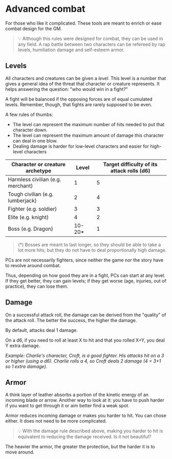 # Advanced combat

For those who like it complicated. These tools are meant to enrich or ease combat design for the GM.

> 💡 Although this rules were designed for combat, they can be used in any field.
> A rap battle between two characters can be refereed by rap levels, humiliation damage and self-esteem armor.

## Levels

All characters and creatures can be given a *level*.
This level is a number that gives a general idea of the threat that character or creature represents.
It helps answering the question: "who would win in a fight?"

A fight will be balanced if the opposing forces are of equal cumulated levels.
Remember, though, that fights are rarely supposed to be even.

A few rules of thumbs:
- The level can represent the maximum number of hits needed to put that character down.
- The level can represent the maximum amount of damage this character can deal in one blow.
- Dealing damage is harder for low-level characters and easier for high-level characters

| Character or creature archetype   | Level | Target difficulty of its attack rolls (d6) |
| --------------------------------- | ----- | ------------------------------------------ |
| Harmless civilian (e.g. merchant) | 1     | 5                                          |
| Tough civilian (e.g. lumberjack)  | 2     | 4                                          |
| Fighter (e.g. soldier)            | 3     | 3                                          |
| Elite (e.g. knight)               | 4     | 2                                          |
| Boss (e.g. Dragon)                | 10-20* | 1

> (*) Bosses are meant to last longer, so they should be able to take a lot more hits; but they do not have to deal proportionally high damage.

PCs are not necessarily fighters, since neither the game nor the story have to revolve around combat.

Thus, depending on how good they are in a fight, PCs can start at any level.
If they get better, they can gain levels; if they get worse (age, injuries, out of practice), they can lose them.

## Damage

On a successful attack roll, the damage can be derived from the "quality" of the attack roll.
The better the success, the higher the damage.

By default, attacks deal 1 damage.

On a d6, if you need to roll at least X to hit and that you rolled X+Y, you deal Y extra damage.

*Example: Charlie's character, Croft, is a good fighter. His attacks hit on a 3 or higher (using a d6). Charlie rolls a 4, so Croft deals 2 damage (4 = 3+1 so 1 extra damage).*

## Armor

A think layer of leather absorbs a portion of the kinetic energy of an incoming blade or arrow.
Another way to look at it: you have to push harder if you want to get through it or aim better find a weak spot.

Armor reduces incoming damage or makes you harder to hit.
You can chose either.
It does not need to be more complicated.

> 💡 With the damage rule described above, making you harder to hit is equivalent to reducing the damage received.
> Is it not beautiful?

The heavier the armor, the greater the protection, but the harder it is to move around.
